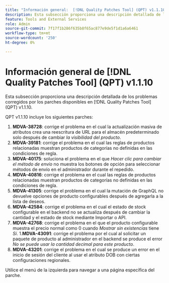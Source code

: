 ```yaml
---
title: "Información general:  [!DNL Quality Patches Tool] (QPT) v1.1.10"
description: Esta subsección proporciona una descripción detallada de los problemas corregidos por los parches disponibles en  [!DNL Quality Patches Tool] (QPT) v1.1.10.
feature: Tools and External Services
role: Admin
source-git-commit: 7f17f1b286f635b8f65ac877e9de5f1d1a6a6461
workflow-type: tm+mt
source-wordcount: '250'
ht-degree: 0%

---
```


# Información general de [!DNL Quality Patches Tool] (QPT) v1.1.10

Esta subsección proporciona una descripción detallada de los problemas corregidos por los parches disponibles en [!DNL Quality Patches Tool] (QPT) v1.1.10.

QPT v1.1.10 incluye los siguientes parches:

1. **MDVA-38728**: corrige el problema en el cual la actualización masiva de atributos crea una reescritura de URL para el almacén predeterminado solo después de cambiar *la visibilidad del producto*.
1. **MDVA-39181**: corrige el problema en el cual las reglas de productos relacionadas muestran productos de categorías no definidas en las condiciones de regla.
1. **MDVA-40175**: soluciona el problema en el que *Hacer clic para cambiar el método de envío* no muestra los botones de opción para seleccionar métodos de envío en el administrador durante el repedido.
1. **MDVA-40816**: corrige el problema en el cual las reglas de productos relacionadas muestran productos de categorías no definidas en las condiciones de regla.
1. **MDVA-41305**: corrige el problema en el cual la mutación de GraphQL no devuelve opciones de producto configurables después de agregarla a la lista de deseos.
1. **MDVA-42584**: corrige el problema en el cual el estado de stock configurable en el backend no se actualiza después de cambiar la cantidad y el estado de stock mediante Importar o API.
1. **MDVA-42768**: corrige el problema en el que el producto configurable muestra el precio normal como 0 cuando *Mostrar sin existencias* tiene *Sí*.
1.**MDVA-43091**: corrige el problema por el cual al solicitar un paquete de producto al administrador en el backend se produce el error *No se puede usar la cantidad decimal para este producto*.
1. **MDVA-43201**: corrige el problema en el cual se produce un error en el inicio de sesión del cliente al usar el atributo DOB con ciertas configuraciones regionales.

Utilice el menú de la izquierda para navegar a una página específica del parche.

